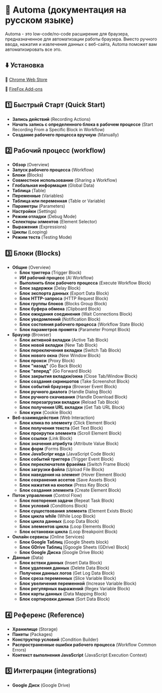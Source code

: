 # 🤖 Automa (документация на русском языке)
Automa - это low-code/no-code расширение для браузера, предназначенное для автоматизации работы браузера. Вместо ручного ввода, нажатия и извлечения данных с веб-сайта, Automa поможет вам автоматизировать все это.
## ⬇️ Установка
🔲 [Chrome Web Store](https://chrome.google.com/webstore/detail/automa/infppggnoaenmfagbfknfkancpbljcca)

🔲 [FireFox Add-ons](https://addons.mozilla.org/en-US/firefox/addon/automa/)

## 1️⃣ Быстрый Старт (Quick Start)
- **Запись действий** (Recording Actions)
- **Начать запись с определенного блока в рабочем процессе** (Start Recording From a Specific Block in Workflow)
- **Создание рабочего процесса вручную** (Manually)

## 2️⃣ Рабочий процесс (workflow)
- **Обзор** (Overview)
- **Запуск рабочего процесса** (Workflow)
- **Блоки** (Blocks)
- **Совместное использование** (Sharing a Workflow)
- **Глобальная информация** (Global Data)
- **Таблица** (Table)
- **Переменные** (Variables)
- **Таблица или переменная** (Table or Variable)
- **Параметры** (Parameters)
- **Настройки** (Settings)
- **Режим отладки** (Debug Mode)
- **Селекторы элментов** (Element Selector)
- **Выражения** (Expressions)
- **Циклы** (Looping)
- **Режим теста** (Testing Mode)

## 3️⃣ Блоки (Blocks)
- **Общие** (Overview)
  - **Блок триггера** (Trigger Block)
  - **ИИ рабочий процесс** (AI Workflow)
  - **Выполнить блок рабочего процесса** (Execute Workflow Block)
  - **Блок задержки** (Delay Block)
  - **Блок экспорта данных** (Export Data Block)
  - **Блок HTTP-запроса** (HTTP Request Block)
  - **Блок группы блоков** (Blocks Group Block)
  - **Блок буфера обмена** (Clipboard Block)
  - **Блок ожидания соединения** (Wait Connections Block)
  - **Блок уведомлений** (Notification Block)
  - **Блок состояния рабочего процесса** (Workflow State Block)
  - **Блок параметров промпта** (Parameter Prompt Block)
- **Браузер** (Browser)
  - **Блок активной вкладки** (Active Tab Block)
  - **Блок новой вкладки** (New Tab Block)
  - **Блок переключения вкладки** (Switch Tab Block)
  - **Блок нового окна** (New Window Block)
  - **Блок прокси** (Proxy Block)
  - **Блок "назад"** (Go Back Block)
  - **Блок "вперед"** (Go Forward Block)
  - **Блок закрытия вкладки/окна** (Close Tab/Window Block)
  - **Блок создания скриншотов** (Take Screenshot Block)
  - **Блок событий браузера** (Browser Event Block)
  - **Блок ручного диалога** (Handle Dialog Block)
  - **Блок ручного скачивания** (Handle Download Block)
  - **Блок перезагрузки вкладки** (Reload Tab Block)
  - **Блок получения URL вкладки** (Get Tab URL Block)
  - **Блок куки** (Cookie Block)
- **Веб-взаимодействия** (Web Interaction)
  - **Блок клика по элементу** (Click Element Block)
  - **Блок получения текста** (Get Text Block)
  - **Блок прокрутки элемента** (Scroll Element Block)
  - **Блок ссылки** (Link Block)
  - **Блок значения атрибута** (Attribute Value Block)
  - **Блок форм** (Forms Block)
  - **Блок JavaScripr кода** (JavaScript Code Block)
  - **Блок событий триггера** (Trigger Event Block)
  - **Блок переключателя фраейма** (Switch Frame Block)
  - **Блок загрузки файла** (Upload File Block)
  - **Блок наведения на элемент** (Hover Element Block)
  - **Блок сохранения ассетов** (Save Assets Block)
  - **Блок нажатия на кнопки** (Press Key Block)
  - **Блок создания элемента** (Create Element Block)
- **Поток управления** (Control Flow)
  - **Блок повторения задачи** (Repeat Task Block)
  - **Блок условий** (Conditions Block)
  - **Блок существования элемента** (Element Exists Block)
  - **Блок цикла while** (While Loop Block)
  - **Блок цикла данных** (Loop Data Block)
  - **Блок элементов цикла** (Loop Elements Block)
  - **Блок остановки цикла** (Loop Breakpoint Block)
- **Онлайн сервисы** (Online Services)
  - **Блок Google Таблиц** (Google Sheets block)
  - **Блок GDrive Таблиц** [Ggoogle Sheets (GDrive) Block]
  - **Блок Google Диска** (Google Drive Block)
- **Данные** (Data)
  - **Блок вствки данных** (Insert Data Block)
  - **Блок удаления данных** (Delete Data Block)
  - **Получени данных логов** (Get Log Data Block)
  - **Блок среза переменных** (Slice Variable Block)
  - **Блок увеличения переменной** (Increase Variable Block)
  - **Блок регулярных выражений** (Regex Variable Block)
  - **Блок карты данных** (Data Mapping Block)
  - **Блок сортировки данных** (Sort Data Block)
## 4️⃣ Референс (Reference)
- **Хранилище** (Storage)
- **Пакеты** (Packages)
- **Конструктор условий** (Condition Builder)
- **Распространенные ошибки рабочего процесса** (Workflow Common Errors)
- **Контекст выполнения JavaScript** (JavaScript Execution Context)
## 5️⃣ Интеграции (integrations)
- **Google Диск** (Google Drive)
